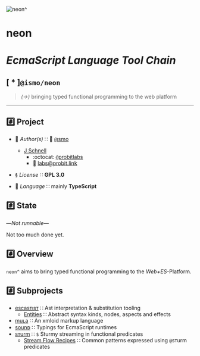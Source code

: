 ![neon^](https://placehold.it/180/c2ff23/ff23c2?text=neon^)

# neon 
# *EcmaScript Language Tool Chain*
## [ * ]`@ismo/neon`
>   *(→)* bringing typed functional programming
>   to the web platform
---

## :hash: Project

+   :busts_in_silhouette:
    *Author(s)*
    ∷ :office: [`@`ısmo](https://github.com/ismo-js)
    -   [J Schnell](https://git.io/probit)
        *   :octocat:
            [`@`probitlabs](https://github.com/probitlabs)
        *   :e-mail:
            <labs@probit.link>

+   **`§`**
    *License*
    ∷ **GPL 3.0**

+   :speech_balloon:
    *Language*
    ∷ mainly **TypeScript**


## :hash: State

—*Not runnable*—

Not too much done yet.


## :hash: Overview

`neon^` aims to bring typed functional programming to the *Web+ES*-Platform.


## :hash: Subprojects

+   [escasᴛısᴛ](/doc/@escastist/00--index.md)
    ∷ Ast interpretation & substitution tooling
    -   [Entities](/doc/@escastist/entities/00-index.md)
        ∷ Abstract syntax kinds, nodes,
          aspects and effects
+   [muʟa](/doc/@mula/00--index.md)
    ∷ An xmloid markup language
+   [sounᴅ](/doc/@sound/00--index.md)
    ∷ Typings for EcmaScript runtimes
+   [sᴛurm](/doc/@sturm/00--index.md)
    ∷ `$` Sturmy streaming in functional predicates
    -   [Stream Flow Recipes](/doc/@escastist/entities/00-index.md)
        ∷ Common patterns expressed using `@`sᴛurm predicates
